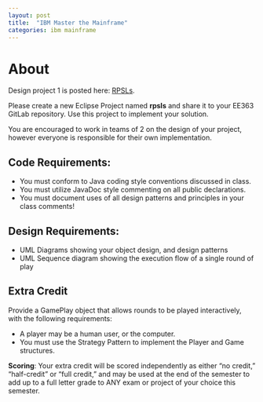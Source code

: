 ```yaml
---
layout: post
title:  "IBM Master the Mainframe"
categories: ibm mainframe
---
```

# About
Design project 1 is posted here: [RPSLs](http://ee363f15.fanel.li/documents/design1.pdf).

Please create a new Eclipse Project named **rpsls** and share it to your EE363 GitLab repository. Use this project to implement your solution.

You are encouraged to work in teams of 2 on the design of your project, however everyone is responsible for their own implementation.

## Code Requirements:
* You must conform to Java coding style conventions discussed in class.
* You must utilize JavaDoc style commenting on all public declarations.
* You must document uses of all design patterns and principles
in your class comments! 

## Design Requirements:
* UML Diagrams showing your object design, and design patterns
* UML Sequence diagram showing the execution flow of a single round of play

## Extra Credit
Provide a GamePlay object that allows rounds to be played interactively, with the following requirements:
* A player may be a human user, or the computer.
* You must use the Strategy Pattern to implement the Player and Game structures.

**Scoring**: Your extra credit will be scored independently as either “no credit,” “half-credit” or “full credit,” and may be used at the end of the semester to add up to a full letter grade to ANY exam or project of your choice this semester.
